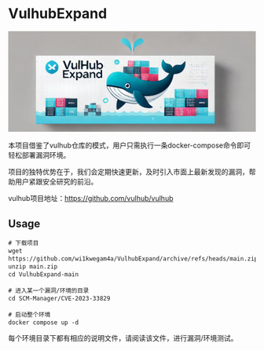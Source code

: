 # VulhubExpand

![1](1.jpg)

本项目借鉴了vulhub仓库的模式，用户只需执行一条docker-compose命令即可轻松部署漏洞环境。

项目的独特优势在于，我们会定期快速更新，及时引入市面上最新发现的漏洞，帮助用户紧跟安全研究的前沿。

vulhub项目地址：https://github.com/vulhub/vulhub

## Usage

```
# 下载项目
wget https://github.com/wi1kwegam4a/VulhubExpand/archive/refs/heads/main.zip
unzip main.zip
cd VulhubExpand-main

# 进入某一个漏洞/环境的目录
cd SCM-Manager/CVE-2023-33829

# 启动整个环境
docker compose up -d
```

每个环境目录下都有相应的说明文件，请阅读该文件，进行漏洞/环境测试。